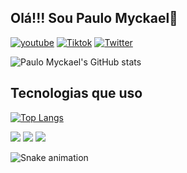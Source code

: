 ## Olá!!! Sou Paulo Myckael👋

[![youtube](https://img.shields.io/badge/YouTube-FF0000?style=for-the-badge&logo=youtube&logoColor=white)](https://www.youtube.com/channel/UCteovF_0VnpTSqd0yhFMSJw)
[![Tiktok](https://img.shields.io/badge/TikTok-000000?style=for-the-badge&logo=tiktok&logoColor=white)](https://www.tiktok.com/@myckaeldev)
[![Twitter](https://img.shields.io/badge/Twitter-1DA1F2?style=for-the-badge&logo=twitter&logoColor=white)](https://twitter.com/myckaeladm)

![Paulo Myckael's GitHub stats](https://github-readme-stats.vercel.app/api?username=paulomyckael&show_icons=true&theme=dark)


## Tecnologias que uso

[![Top Langs](https://github-readme-stats.vercel.app/api/top-langs/?username=paulomyckael)](https://github.com/paulomyckael/github-readme-stats)

![](https://img.shields.io/badge/HTML5-E34F26?style=for-the-badge&logo=html5&logoColor=white)
![](https://img.shields.io/badge/CSS3-1572B6?style=for-the-badge&logo=css3&logoColor=white)
![](https://img.shields.io/badge/JavaScript-F7DF1E?style=for-the-badge&logo=javascript&logoColor=black)

  ![Snake animation](https://github.com/paulomyckael/paulomyckael/blob/output/github-contribution-grid-snake.svg)
